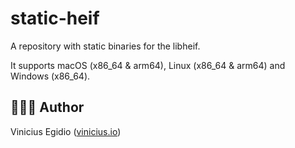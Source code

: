 # static-heif

A repository with static binaries for the libheif.

It supports macOS (x86_64 & arm64), Linux (x86_64 & arm64) and Windows (x86_64).

## 👨🏾‍💻 Author

Vinicius Egidio ([vinicius.io](http://vinicius.io))